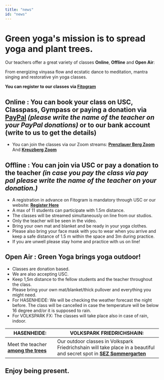 ```yaml
---
title: "news"
id: "news"
---
```


# Green yoga's mission is to spread yoga and plant trees.

Our teachers offer a great variety of classes **Online**, **Offline** and **Open Air**:

From energizing vinyasa flow and ecstatic dance to meditation, mantra singing and restorative yin yoga classes.

**You can register to our classes via [Fitogram](https://widget.fitogram.pro/green-yoga/?fito-embedded=true&w=/list-view)**

## Online : You can book your class on USC, Classpass, Gympass or paying a donation via [**PayPal**](https://www.paypal.me/GreenYoga) _(please write the name of the teacher on your PayPal donations)_ or to our bank account (write to us to get the details)

-   You can join the classes via our Zoom streams: [**Prenzlauer Berg Zoom**](https://us02web.zoom.us/j/2406630203?pwd=MHZLZGRoN01KSmw3OFFZWlBQU0JKdz09) And [**Kreuzberg Zoom**](https://us04web.zoom.us/j/828001574?pwd=WWtUWHdDR3ZVTFBadFl3cFRDUWxFUT09)

## Offline : You can join via USC or pay a donation to the teacher _(in case you pay the class via pay pal please write the name of the teacher on your donation.)_

-   A registration in advance on Fitogram is mandatory through USC or our website: **[Register Here](https://widget.fitogram.pro/green-yoga/?fito-embedded=true&w=/list-view)**
-   A max of 11 students can participate with 1.5m distance.
-   The classes will be streamed simultaneously on line from our studios.
-   Only the teacher will be seen in the video.
-   Bring your own mat and blanket and be ready in your yoga clothes.
-   Please also bring your face mask with you to wear when you arrive and keep a safe distance of 1.5 m within the space and 3m during practice.
-   If you are unwell please stay home and practice with us on line!

## Open Air : Green Yoga brings yoga outdoor!

-   Classes are donation based.
-   We are also accepting USC.
-   Keep 1,5m distance to the fellow students and the teacher throughout
    the class.
-   Please bring your own mat/blanket/thick pullover and everything you
    might need.
-   For HASENHEIDE: We will be checking the weather forecast the night before. The class will be cancelled in case the temperature will be below 16 degree and/or it is supposed to rain.
-   For VOLKSPARK FX: The classes will take place also in case of rain, indoor.

| HASENHEIDE:                                                                   | VOLKSPARK FRIEDRICHSHAIN:                                                                                                                                                                                                                                                                                                                                       |
| ----------------------------------------------------------------------------- | --------------------------------------------------------------------------------------------------------------------------------------------------------------------------------------------------------------------------------------------------------------------------------------------------------------------------------------------------------------- |
| Meet the teacher [**among the trees**](https://goo.gl/maps/LcA8pMnmzk3Xx49j9) | Our outdoor classes in Volkspark Friedrichshain will take place in a beautiful and secret spot in [**SEZ Sommergarten**](https://www.google.com/maps/place/SEZ+Sommergarten/@52.5268753,13.4429435,18z/data=!4m12!1m6!3m5!1s0x0:0x62d37862c3f264d0!2sSEZ+Sommergarten!8m2!3d52.5267169!4d13.4426806!3m4!1s0x0:0x62d37862c3f264d0!8m2!3d52.5267169!4d13.4426806) |

## Enjoy being present.
